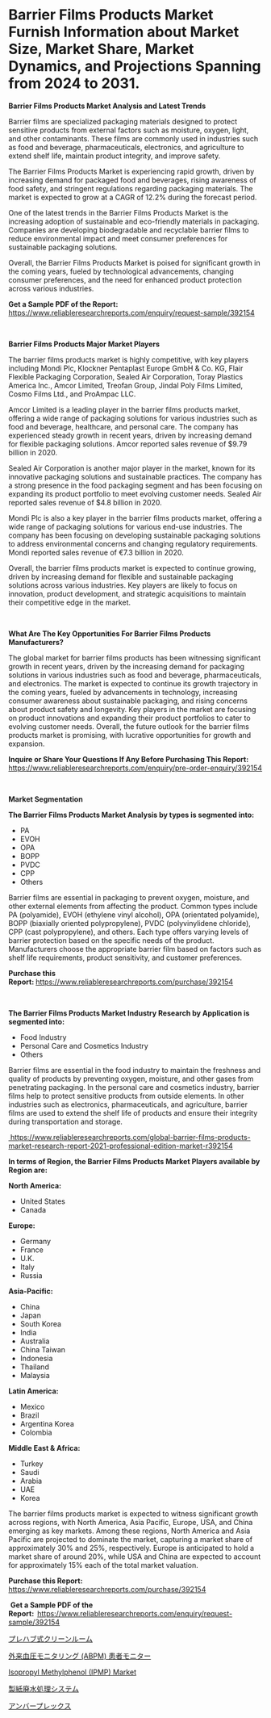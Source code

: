 <p><h1>Barrier Films Products Market Furnish Information about Market Size, Market Share, Market Dynamics, and Projections Spanning from 2024 to 2031.</h1></p><p><strong>Barrier Films Products Market Analysis and Latest Trends</strong></p>
<p><p>Barrier films are specialized packaging materials designed to protect sensitive products from external factors such as moisture, oxygen, light, and other contaminants. These films are commonly used in industries such as food and beverage, pharmaceuticals, electronics, and agriculture to extend shelf life, maintain product integrity, and improve safety.</p><p>The Barrier Films Products Market is experiencing rapid growth, driven by increasing demand for packaged food and beverages, rising awareness of food safety, and stringent regulations regarding packaging materials. The market is expected to grow at a CAGR of 12.2% during the forecast period.</p><p>One of the latest trends in the Barrier Films Products Market is the increasing adoption of sustainable and eco-friendly materials in packaging. Companies are developing biodegradable and recyclable barrier films to reduce environmental impact and meet consumer preferences for sustainable packaging solutions.</p><p>Overall, the Barrier Films Products Market is poised for significant growth in the coming years, fueled by technological advancements, changing consumer preferences, and the need for enhanced product protection across various industries.</p></p>
<p><strong>Get a Sample PDF of the Report:&nbsp;</strong> <a href="https://www.reliableresearchreports.com/enquiry/request-sample/392154">https://www.reliableresearchreports.com/enquiry/request-sample/392154</a></p>
<p>&nbsp;</p>
<p><strong>Barrier Films Products Major Market Players</strong></p>
<p><p>The barrier films products market is highly competitive, with key players including Mondi Plc, Klockner Pentaplast Europe GmbH & Co. KG, Flair Flexible Packaging Corporation, Sealed Air Corporation, Toray Plastics America Inc., Amcor Limited, Treofan Group, Jindal Poly Films Limited, Cosmo Films Ltd., and ProAmpac LLC.</p><p>Amcor Limited is a leading player in the barrier films products market, offering a wide range of packaging solutions for various industries such as food and beverage, healthcare, and personal care. The company has experienced steady growth in recent years, driven by increasing demand for flexible packaging solutions. Amcor reported sales revenue of $9.79 billion in 2020.</p><p>Sealed Air Corporation is another major player in the market, known for its innovative packaging solutions and sustainable practices. The company has a strong presence in the food packaging segment and has been focusing on expanding its product portfolio to meet evolving customer needs. Sealed Air reported sales revenue of $4.8 billion in 2020.</p><p>Mondi Plc is also a key player in the barrier films products market, offering a wide range of packaging solutions for various end-use industries. The company has been focusing on developing sustainable packaging solutions to address environmental concerns and changing regulatory requirements. Mondi reported sales revenue of €7.3 billion in 2020.</p><p>Overall, the barrier films products market is expected to continue growing, driven by increasing demand for flexible and sustainable packaging solutions across various industries. Key players are likely to focus on innovation, product development, and strategic acquisitions to maintain their competitive edge in the market.</p></p>
<p>&nbsp;</p>
<p><strong>What Are The Key Opportunities For Barrier Films Products Manufacturers?</strong></p>
<p><p>The global market for barrier films products has been witnessing significant growth in recent years, driven by the increasing demand for packaging solutions in various industries such as food and beverage, pharmaceuticals, and electronics. The market is expected to continue its growth trajectory in the coming years, fueled by advancements in technology, increasing consumer awareness about sustainable packaging, and rising concerns about product safety and longevity. Key players in the market are focusing on product innovations and expanding their product portfolios to cater to evolving customer needs. Overall, the future outlook for the barrier films products market is promising, with lucrative opportunities for growth and expansion.</p></p>
<p><strong>Inquire or Share Your Questions If Any Before Purchasing This Report:</strong> <a href="https://www.reliableresearchreports.com/enquiry/pre-order-enquiry/392154">https://www.reliableresearchreports.com/enquiry/pre-order-enquiry/392154</a></p>
<p>&nbsp;</p>
<p><strong>Market Segmentation</strong></p>
<p><strong>The Barrier Films Products Market Analysis by types is segmented into:</strong></p>
<p><ul><li>PA</li><li>EVOH</li><li>OPA</li><li>BOPP</li><li>PVDC</li><li>CPP</li><li>Others</li></ul></p>
<p><p>Barrier films are essential in packaging to prevent oxygen, moisture, and other external elements from affecting the product. Common types include PA (polyamide), EVOH (ethylene vinyl alcohol), OPA (orientated polyamide), BOPP (biaxially oriented polypropylene), PVDC (polyvinylidene chloride), CPP (cast polypropylene), and others. Each type offers varying levels of barrier protection based on the specific needs of the product. Manufacturers choose the appropriate barrier film based on factors such as shelf life requirements, product sensitivity, and customer preferences.</p></p>
<p><strong>Purchase this Report:&nbsp;</strong><a href="https://www.reliableresearchreports.com/purchase/392154">https://www.reliableresearchreports.com/purchase/392154</a></p>
<p>&nbsp;</p>
<p><strong>The Barrier Films Products Market Industry Research by Application is segmented into:</strong></p>
<p><ul><li>Food Industry</li><li>Personal Care and Cosmetics Industry</li><li>Others</li></ul></p>
<p><p>Barrier films are essential in the food industry to maintain the freshness and quality of products by preventing oxygen, moisture, and other gases from penetrating packaging. In the personal care and cosmetics industry, barrier films help to protect sensitive products from outside elements. In other industries such as electronics, pharmaceuticals, and agriculture, barrier films are used to extend the shelf life of products and ensure their integrity during transportation and storage.</p></p>
<p><a href="https://www.reliableresearchreports.com/global-barrier-films-products-market-research-report-2021-professional-edition-market-r392154">&nbsp;https://www.reliableresearchreports.com/global-barrier-films-products-market-research-report-2021-professional-edition-market-r392154</a></p>
<p><strong>In terms of Region, the Barrier Films Products Market Players available by Region are:</strong></p>
<p>
    <p> <strong> North America: </strong>
        <ul>
            <li>United States</li>
            <li>Canada</li>
        </ul>
        </p> 
    <p> <strong> Europe: </strong>
        <ul>
            <li>Germany</li>
            <li>France</li>
            <li>U.K.</li>
            <li>Italy</li>
            <li>Russia</li>
        </ul>
        </p> 
    <p> <strong> Asia-Pacific: </strong>
        <ul>
            <li>China</li>
            <li>Japan</li>
            <li>South Korea</li>
            <li>India</li>
            <li>Australia</li>
            <li>China Taiwan</li>
            <li>Indonesia</li>
            <li>Thailand</li>
            <li>Malaysia</li>
        </ul>
        </p> 
    <p> <strong> Latin America: </strong>
        <ul>
            <li>Mexico</li>
            <li>Brazil</li>
            <li>Argentina Korea</li>
            <li>Colombia</li>
        </ul>
        </p> 
    <p> <strong> Middle East & Africa: </strong>
        <ul>
            <li>Turkey</li>
            <li>Saudi</li>
            <li>Arabia</li>
            <li>UAE</li>
            <li>Korea</li>
        </ul>
    </p>
    </p>
<p><p>The barrier films products market is expected to witness significant growth across regions, with North America, Asia Pacific, Europe, USA, and China emerging as key markets. Among these regions, North America and Asia Pacific are projected to dominate the market, capturing a market share of approximately 30% and 25%, respectively. Europe is anticipated to hold a market share of around 20%, while USA and China are expected to account for approximately 15% each of the total market valuation.</p></p>
<p><strong>Purchase this Report: </strong><a href="https://www.reliableresearchreports.com/purchase/392154">https://www.reliableresearchreports.com/purchase/392154</a></p>
<p>&nbsp;<strong>Get a Sample PDF of the Report:&nbsp;&nbsp;</strong><a href="https://www.reliableresearchreports.com/enquiry/request-sample/392154">https://www.reliableresearchreports.com/enquiry/request-sample/392154</a></p>
<p><strong></strong></p>
<p><p><a href="https://medium.com/@kelscdowell78456/%E3%83%97%E3%83%AC%E3%83%8F%E3%83%96%E3%83%AA%E3%82%B1%E3%83%BC%E3%82%B7%E3%83%A7%E3%83%B3%E3%82%AF%E3%83%AA%E3%83%BC%E3%83%B3%E3%83%AB%E3%83%BC%E3%83%A0%E7%94%A3%E6%A5%AD%E3%81%AE%E5%88%86%E6%9E%90%E3%83%AC%E3%83%9D%E3%83%BC%E3%83%88-%E3%82%A2%E3%83%97%E3%83%AA%E3%82%B1%E3%83%BC%E3%82%B7%E3%83%A7%E3%83%B3-%E5%9C%B0%E5%9F%9F-%E7%AB%B6%E4%BA%89%E6%88%A6%E7%95%A5%E3%81%AB%E3%82%88%E3%82%8B%E5%B8%82%E5%A0%B4%E8%A6%8F%E6%A8%A1-%E3%82%B7%E3%82%A7%E3%82%A2-%E3%83%88%E3%83%AC%E3%83%B3%E3%83%89-2024%E5%B9%B4-2031%E5%B9%B4-123aba4e6fe9">プレハブ式クリーンルーム</a></p><p><a href="https://github.com/KaliMetz2023/Market-Research-Report-List-1/blob/main/8190139117842.md">外来血圧モニタリング (ABPM) 患者モニター</a></p><p><a href="https://github.com/alexxisgm/Market-Research-Report-List-1/blob/main/isopropyl-methylphenol-ipmp-market.md">Isopropyl Methylphenol (IPMP) Market</a></p><p><a href="https://medium.com/@ifhhndtz21/%E3%82%B0%E3%83%AD%E3%83%BC%E3%83%90%E3%83%AB%E3%81%AA%E8%A3%BD%E7%B4%99%E5%BB%83%E6%B0%B4%E5%87%A6%E7%90%86%E3%82%B7%E3%82%B9%E3%83%86%E3%83%A0%E3%81%AE%E5%B8%82%E5%A0%B4%E3%81%AF-2024%E5%B9%B4%E3%81%8B%E3%82%892031%E5%B9%B4%E3%81%BE%E3%81%A7%E3%81%AE%E6%9C%9F%E9%96%93%E3%81%AB-%E3%81%AEcagr%E3%81%A7%E6%88%90%E9%95%B7%E3%81%99%E3%82%8B%E3%81%A8%E4%BA%88%E6%B8%AC%E3%81%95%E3%82%8C%E3%81%A6%E3%81%84%E3%81%BE%E3%81%99-a61e68fbd471">製紙廃水処理システム</a></p><p><a href="https://github.com/JoanaNitzsche/Market-Research-Report-List-1/blob/main/7902956117841.md">アンバープレックス</a></p></p>